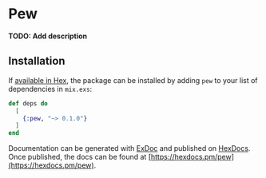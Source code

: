# Pew

**TODO: Add description**

## Installation

If [available in Hex](https://hex.pm/docs/publish), the package can be installed
by adding `pew` to your list of dependencies in `mix.exs`:

```elixir
def deps do
  [
    {:pew, "~> 0.1.0"}
  ]
end
```

Documentation can be generated with [ExDoc](https://github.com/elixir-lang/ex_doc)
and published on [HexDocs](https://hexdocs.pm). Once published, the docs can
be found at [https://hexdocs.pm/pew](https://hexdocs.pm/pew).

